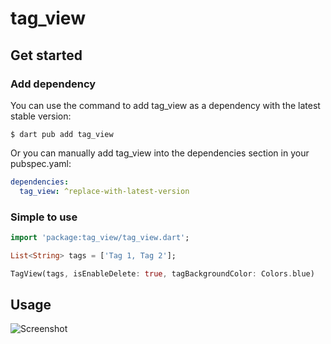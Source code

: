 # tag_view

## Get started

### Add dependency

You can use the command to add tag_view as a dependency with the latest stable version:

```console
$ dart pub add tag_view
```

Or you can manually add tag_view into the dependencies section in your pubspec.yaml:

```yaml
dependencies:
  tag_view: ^replace-with-latest-version
```

### Simple to use

```dart
import 'package:tag_view/tag_view.dart';

List<String> tags = ['Tag 1, Tag 2'];

TagView(tags, isEnableDelete: true, tagBackgroundColor: Colors.blue)
```

## Usage

![Screenshot](https://github.com/gbhargavv/FlutterTagView/blob/master/tag_view/images/example.gif)
